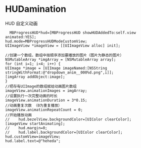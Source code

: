 # HUDamination
HUD 自定义动画
<pre><code>  MBProgressHUD*hud=[MBProgressHUD showHUDAddedTo:self.view animated:YES];
hud.mode=MBProgressHUDModeCustomView;
UIImageView *imageView = [[UIImageView alloc] init];

//创建一个数组，数组中按顺序添加要播放的图片（图片为静态的图片）
NSMutableArray *imgArray = [NSMutableArray array];
for (int i=1; i<4; i++) {
UIImage *image = [UIImage imageNamed:[NSString stringWithFormat:@"dropdown_anim__000%d.png",i]];
[imgArray addObject:image];
}
//把存有UIImage的数组赋给动画图片数组
imageView.animationImages = imgArray;
//设置执行一次完整动画的时长
imageView.animationDuration = 3*0.15;
//动画重复次数 （0为重复播放）
imageView.animationRepeatCount = 0;
//开始播放动画
//    hud.bezelView.backgroundColor=[UIColor clearColor];
[imageView startAnimating];
//    hud.margin=0;
//    hud.label.backgroundColor=[UIColor clearColor];
hud.customView=imageView;
hud.label.text=@"heheda";

</code></pre>

